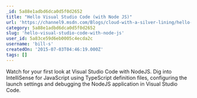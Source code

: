 ```yaml
---
_id: 5a88e1adbd6dca0d5f0d2652
title: "Hello Visual Studio Code (with Node JS)"
url: 'https://channel9.msdn.com/Blogs/cloud-with-a-silver-lining/hello-visual-studio-code-nodejs'
category: 5a88e1adbd6dca0d5f0d2652
slug: 'hello-visual-studio-code-with-node-js'
user_id: 5a83ce59d6eb0005c4ecda2c
username: 'bill-s'
createdOn: '2015-07-03T04:46:19.000Z'
tags: []
---
```


Watch for your first look at Visual Studio Code with NodeJS. Dig into IntelliSense for JavaScript using TypeScript definition files, configuring the launch settings and debugging the NodeJS application in Visual Studio Code.
